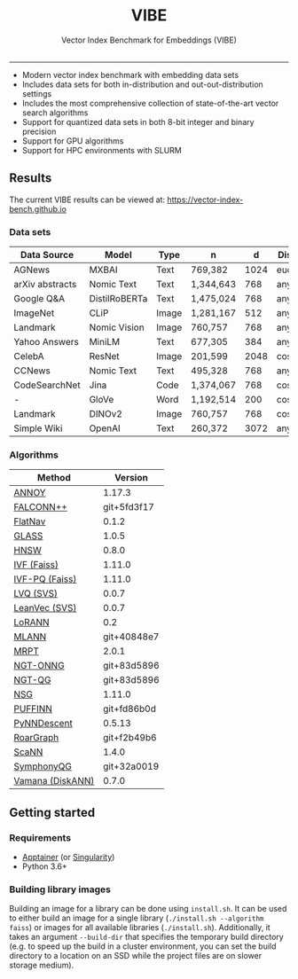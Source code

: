 <h1 align="center">VIBE</h1>
<div align="center">
Vector Index Benchmark for Embeddings (VIBE)
</div>
<br/>

---

- Modern vector index benchmark with embedding data sets
- Includes data sets for both in-distribution and out-out-distribution settings
- Includes the most comprehensive collection of state-of-the-art vector search algorithms
- Support for quantized data sets in both 8-bit integer and binary precision
- Support for GPU algorithms
- Support for HPC environments with SLURM

## Results

The current VIBE results can be viewed at:
https://vector-index-bench.github.io

### Data sets

| Data Source | Model | Type | n | d | Distance |
|-------------|-------|------|-------|-----|----------|
| AGNews | MXBAI | Text | 769,382 | 1024 | euclidean |
| arXiv abstracts | Nomic Text | Text | 1,344,643 | 768 | any |
| Google Q&A | DistilRoBERTa | Text | 1,475,024 | 768 | any |
| ImageNet | CLiP | Image | 1,281,167 | 512 | any |
| Landmark | Nomic Vision | Image | 760,757 | 768 | any |
| Yahoo Answers | MiniLM | Text | 677,305 | 384 | any |
| CelebA | ResNet | Image | 201,599 | 2048 | cosine |
| CCNews | Nomic Text | Text | 495,328 | 768 | any |
| CodeSearchNet | Jina | Code | 1,374,067 | 768 | cosine |
| - | GloVe | Word | 1,192,514 | 200 | cosine |
| Landmark | DINOv2 | Image | 760,757 | 768 | cosine |
| Simple Wiki | OpenAI | Text | 260,372 | 3072 | any |

### Algorithms

| Method | Version |
|--------|---------|
| [ANNOY](https://github.com/spotify/annoy) | 1.17.3 |
| [FALCONN++](https://github.com/NinhPham/FalconnPP) | git+5fd3f17 |
| [FlatNav](https://github.com/BlaiseMuhirwa/flatnav) | 0.1.2 |
| [GLASS](https://github.com/zilliztech/pyglass) | 1.0.5 |
| [HNSW](https://github.com/nmslib/hnswlib) | 0.8.0 |
| [IVF (Faiss)](https://github.com/facebookresearch/faiss) | 1.11.0 |
| [IVF-PQ (Faiss)](https://github.com/facebookresearch/faiss) | 1.11.0 |
| [LVQ (SVS)](https://github.com/intel/ScalableVectorSearch) | 0.0.7 |
| [LeanVec (SVS)](https://github.com/intel/ScalableVectorSearch) | 0.0.7 |
| [LoRANN](https://github.com/ejaasaari/lorann) | 0.2 |
| [MLANN](https://github.com/ejaasaari/mlann) | git+40848e7 |
| [MRPT](https://github.com/vioshyvo/mrpt) | 2.0.1 |
| [NGT-ONNG](https://github.com/yahoojapan/NGT/) | git+83d5896 |
| [NGT-QG](https://github.com/yahoojapan/NGT/) | git+83d5896 |
| [NSG](https://github.com/facebookresearch/faiss) | 1.11.0 |
| [PUFFINN](https://github.com/puffinn/puffinn) | git+fd86b0d |
| [PyNNDescent](https://github.com/lmcinnes/pynndescent) | 0.5.13 |
| [RoarGraph](https://github.com/matchyc/RoarGraph) | git+f2b49b6 |
| [ScaNN](https://github.com/google-research/google-research/tree/master/scann) | 1.4.0 |
| [SymphonyQG](https://github.com/gouyt13/SymphonyQG) | git+32a0019 |
| [Vamana (DiskANN)](https://github.com/microsoft/DiskANN) | 0.7.0 |

## Getting started

### Requirements

- [Apptainer](https://apptainer.org/) (or [Singularity](https://sylabs.io/singularity/))
- Python 3.6+

### Building library images

Building an image for a library can be done using `install.sh`. It can be used to either build an image for a single library (`./install.sh --algorithm faiss`) or images for all available libraries (`./install.sh`). Additionally, it takes an argument `--build-dir` that specifies the temporary build directory (e.g. to speed up the build in a cluster environment, you can set the build directory to a location on an SSD while the project files are on slower storage medium).
